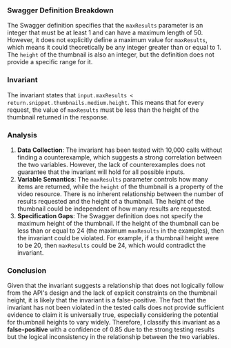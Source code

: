 ### Swagger Definition Breakdown
The Swagger definition specifies that the `maxResults` parameter is an integer that must be at least 1 and can have a maximum length of 50. However, it does not explicitly define a maximum value for `maxResults`, which means it could theoretically be any integer greater than or equal to 1. The `height` of the thumbnail is also an integer, but the definition does not provide a specific range for it.

### Invariant
The invariant states that `input.maxResults < return.snippet.thumbnails.medium.height`. This means that for every request, the value of `maxResults` must be less than the height of the thumbnail returned in the response.

### Analysis
1. **Data Collection**: The invariant has been tested with 10,000 calls without finding a counterexample, which suggests a strong correlation between the two variables. However, the lack of counterexamples does not guarantee that the invariant will hold for all possible inputs.
2. **Variable Semantics**: The `maxResults` parameter controls how many items are returned, while the `height` of the thumbnail is a property of the video resource. There is no inherent relationship between the number of results requested and the height of a thumbnail. The height of the thumbnail could be independent of how many results are requested.
3. **Specification Gaps**: The Swagger definition does not specify the maximum height of the thumbnail. If the height of the thumbnail can be less than or equal to 24 (the maximum `maxResults` in the examples), then the invariant could be violated. For example, if a thumbnail height were to be 20, then `maxResults` could be 24, which would contradict the invariant.

### Conclusion
Given that the invariant suggests a relationship that does not logically follow from the API's design and the lack of explicit constraints on the thumbnail height, it is likely that the invariant is a false-positive. The fact that the invariant has not been violated in the tested calls does not provide sufficient evidence to claim it is universally true, especially considering the potential for thumbnail heights to vary widely. Therefore, I classify this invariant as a **false-positive** with a confidence of 0.85 due to the strong testing results but the logical inconsistency in the relationship between the two variables.
